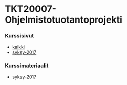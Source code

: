 # TKT20007-Ohjelmistotuotantoprojekti

### Kurssisivut
* [kaikki](https://courses.helsinki.fi/fi/tkt20007/)
* [syksy-2017](https://courses.helsinki.fi/fi/tkt20007/120499026)

### Kurssimateriaalit
* [syksy-2017]()